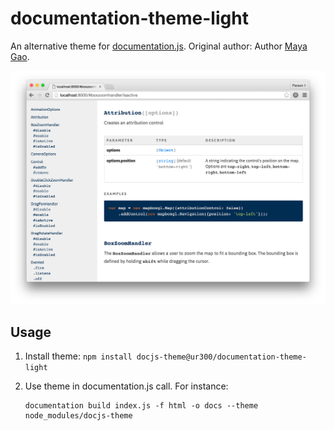# documentation-theme-light

An alternative theme for [documentation.js](https://github.com/documentationjs/documentation). Original author: Author [Maya Gao](https://github.com/mayagao).

![documentation-theme-light example](screenshot.png)

## Usage

1. Install theme: `npm install docjs-theme@ur300/documentation-theme-light`
2. Use theme in documentation.js call. For instance:

   ```
   documentation build index.js -f html -o docs --theme node_modules/docjs-theme
   ```
